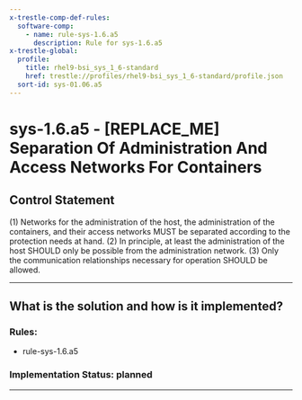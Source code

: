 ```yaml
---
x-trestle-comp-def-rules:
  software-comp:
    - name: rule-sys-1.6.a5
      description: Rule for sys-1.6.a5
x-trestle-global:
  profile:
    title: rhel9-bsi_sys_1_6-standard
    href: trestle://profiles/rhel9-bsi_sys_1_6-standard/profile.json
  sort-id: sys-01.06.a5
---
```


# sys-1.6.a5 - \[REPLACE_ME\] Separation Of Administration And Access Networks For Containers

## Control Statement

(1) Networks for the administration of the host, the administration of the containers, and their access networks MUST be separated according to the protection needs at hand. (2) In principle, at least the administration of the host SHOULD only be possible from the administration network. (3) Only the communication relationships necessary for operation SHOULD be allowed.

______________________________________________________________________

## What is the solution and how is it implemented?

<!-- For implementation status enter one of: implemented, partial, planned, alternative, not-applicable -->

<!-- Note that the list of rules under ### Rules: is read-only and changes will not be captured after assembly to JSON -->

<!-- Add control implementation description here for control: sys-1.6.a5 -->

### Rules:

  - rule-sys-1.6.a5

### Implementation Status: planned

______________________________________________________________________

